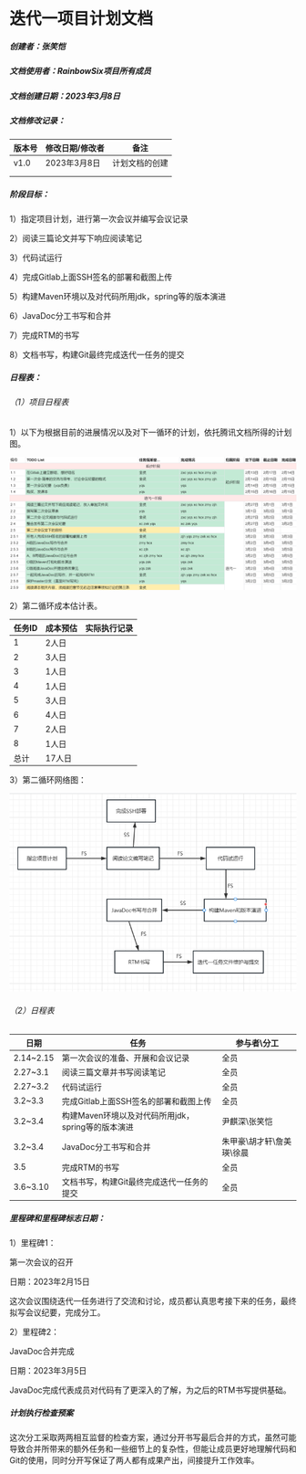 # 迭代一项目计划文档

##### 创建者：张笑恺

##### 文档使用者：RainbowSix项目所有成员

##### 文档创建日期：2023年3月8日

##### 文档修改记录：

| 版本号 | 修改日期/修改者 | 备注           |
| ------ | --------------- | -------------- |
| v1.0   | 2023年3月8日    | 计划文档的创建 |
|        |                 |                |
|        |                 |                |

##### 阶段目标：

1）指定项目计划，进行第一次会议并编写会议记录

2）阅读三篇论文并写下响应阅读笔记

3）代码试运行

4）完成Gitlab上面SSH签名的部署和截图上传

5）构建Maven环境以及对代码所用jdk，spring等的版本演进

6）JavaDoc分工书写和合并

7）完成RTM的书写

8）文档书写，构建Git最终完成迭代一任务的提交

##### 日程表：

###### （1）项目日程表

1）以下为根据目前的进展情况以及对下一循环的计划，依托腾讯文档所得的计划图。

![image-20230308222004582](02_项目计划文档.assets\image-20230308222004582.png)

2）第二循环成本估计表。

| 任务ID | 成本预估 | 实际执行记录 |
| ------ | -------- | ------------ |
| 1      | 2人日    |              |
| 2      | 3人日    |              |
| 3      | 1人日    |              |
| 4      | 1人日    |              |
| 5      | 3人日    |              |
| 6      | 4人日    |              |
| 7      | 2人日    |              |
| 8      | 1人日    |              |
| 总计   | 17人日   |              |

3）第二循环网络图：

![image-20230308224246540](02_项目计划文档.assets\image-20230308224246540.png)

###### （2）日程表

| 日期      | 任务                                               | 参与者\分工               |
| --------- | -------------------------------------------------- | ------------------------- |
| 2.14~2.15 | 第一次会议的准备、开展和会议记录                   | 全员                      |
| 2.27~3.1  | 阅读三篇文章并书写阅读笔记                         | 全员                      |
| 2.27~3.2  | 代码试运行                                         | 全员                      |
| 3.2~3.3   | 完成Gitlab上面SSH签名的部署和截图上传              | 全员                      |
| 3.2~3.4   | 构建Maven环境以及对代码所用jdk，spring等的版本演进 | 尹麒深\张笑恺             |
| 3.2~3.4   | JavaDoc分工书写和合并                              | 朱甲豪\胡才轩\詹美瑛\徐晨 |
| 3.5       | 完成RTM的书写                                      | 全员                      |
| 3.6~3.10  | 文档书写，构建Git最终完成迭代一任务的提交          | 全员                      |


##### 里程碑和里程碑标志日期：

1）里程碑1：

第一次会议的召开

日期：2023年2月15日

这次会议围绕迭代一任务进行了交流和讨论，成员都认真思考接下来的任务，最终拟写会议纪要，完成分工。

2）里程碑2：

JavaDoc合并完成

日期：2023年3月5日

JavaDoc完成代表成员对代码有了更深入的了解，为之后的RTM书写提供基础。

##### 计划执行检查预案

这次分工采取两两相互监督的检查方案，通过分开书写最后合并的方式，虽然可能导致合并所带来的额外任务和一些细节上的复杂性，但能让成员更好地理解代码和Git的使用，同时分开写保证了两人都有成果产出，间接提升工作效率。

